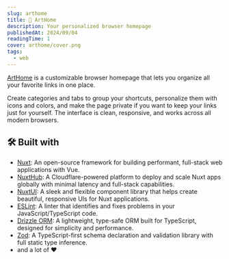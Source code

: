 ```yaml
---
slug: arthome
title: 🏡 ArtHome
description: Your personalized browser homepage
publishedAt: 2024/09/04
readingTime: 1
cover: arthome/cover.png
tags:
  - web
---
```


[ArtHome](https://go.arthurdanjou.fr/arthome) is a customizable browser homepage that lets you organize all your favorite links in one place.

Create categories and tabs to group your shortcuts, personalize them with icons and colors, and make the page private if you want to keep your links just for yourself. The interface is clean, responsive, and works across all modern browsers.

## 🛠️ Built with

- [Nuxt](https://nuxt.com): An open-source framework for building performant, full-stack web applications with Vue.
- [NuxtHub](https://hub.nuxt.com): A Cloudflare-powered platform to deploy and scale Nuxt apps globally with minimal latency and full-stack capabilities.
- [NuxtUI](https://ui.nuxt.com): A sleek and flexible component library that helps create beautiful, responsive UIs for Nuxt applications.
- [ESLint](https://eslint.org): A linter that identifies and fixes problems in your JavaScript/TypeScript code.
- [Drizzle ORM](https://orm.drizzle.team/): A lightweight, type-safe ORM built for TypeScript, designed for simplicity and performance.
- [Zod](https://zod.dev/): A TypeScript-first schema declaration and validation library with full static type inference.
- and a lot of ❤️
